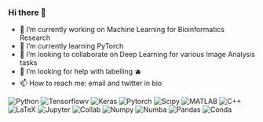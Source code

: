 ### Hi there 👋

- 🔭 I’m currently working on Machine Learning for Bioinformatics Research
- 🌱 I’m currently learning PyTorch
- 👯 I’m looking to collaborate on Deep Learning for various Image Analysis tasks
- 🤔 I’m looking for help with labelling 🫐
- 📫 How to reach me: email and twitter in bio

![Python](https://img.shields.io/badge/-python-3776AB.svg?style=for-the-badge&logo=python&logoColor=white)
![Tensorflow](https://img.shields.io/badge/-tensorflow-FF6F00.svg?style=for-the-badge&logo=tensorflow&logoColor=white)v
![Keras](https://img.shields.io/badge/-python-3776AB.svg?style=for-the-badge&logo=python&logoColor=white)
![Pytorch](https://img.shields.io/badge/-python-3776AB.svg?style=for-the-badge&logo=python&logoColor=white)
![Scipy](https://img.shields.io/badge/-python-3776AB.svg?style=for-the-badge&logo=python&logoColor=white)
![MATLAB](https://img.shields.io/badge/-python-3776AB.svg?style=for-the-badge&logo=python&logoColor=white)
![C++](https://img.shields.io/badge/-python-3776AB.svg?style=for-the-badge&logo=python&logoColor=white)
![LaTeX](https://img.shields.io/badge/-python-3776AB.svg?style=for-the-badge&logo=python&logoColor=white)
![Jupyter](https://img.shields.io/badge/-python-3776AB.svg?style=for-the-badge&logo=python&logoColor=white)
![Collab](https://img.shields.io/badge/-python-3776AB.svg?style=for-the-badge&logo=python&logoColor=white)
![Numpy](https://img.shields.io/badge/-python-3776AB.svg?style=for-the-badge&logo=python&logoColor=white)
![Numba](https://img.shields.io/badge/-python-3776AB.svg?style=for-the-badge&logo=python&logoColor=white)
![Pandas](https://img.shields.io/badge/-python-3776AB.svg?style=for-the-badge&logo=python&logoColor=white)
![Conda](https://img.shields.io/badge/-python-3776AB.svg?style=for-the-badge&logo=python&logoColor=white)
